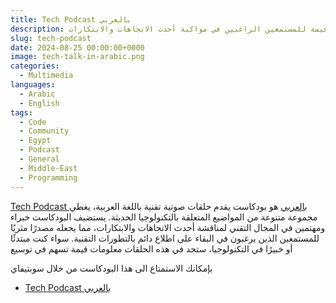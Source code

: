 ```yaml
---
title: Tech Podcast بالعربي
description: بودكاست تقني باللغة العربية يناقش مجموعة متنوعة من المواضيع التكنولوجية مع الخبراء، ويقدم رؤى قيمة للمستمعين الراغبين في مواكبة أحدث الاتجاهات والابتكارات.
slug: tech-podcast
date: 2024-08-25 00:00:00+0000
image: tech-talk-in-arabic.png
categories:
  - Multimedia
languages:
  - Arabic
  - English
tags:
  - Code
  - Community
  - Egypt
  - Podcast
  - General
  - Middle-East
  - Programming
---
```


[Tech Podcast بالعربي](https://www.youtube.com/playlist?list=PLTRDUPO2OmInoyjXpGCRIQ54SJCMihIsC)  هو بودكاست يقدم حلقات صوتية تقنية باللغة العربية، يغطي مجموعة متنوعة من المواضيع المتعلقة بالتكنولوجيا الحديثة. يستضيف البودكاست خبراء ومهتمين في المجال التقني لمناقشة أحدث الاتجاهات والابتكارات، مما يجعله مصدرًا مثريًا للمستمعين الذين يرغبون في البقاء على اطلاع دائم بالتطورات التقنية. سواء كنت مبتدئًا أو خبيرًا في التكنولوجيا، ستجد في هذه الحلقات معلومات قيمة تسهم في توسيع 


بإمكانك الاستمتاع الى هذا البودكاست من خلال سوبتيفاي
- [Tech Podcast بالعربي](https://open.spotify.com/show/7swxkecczFgxFuovnXIp5J)
